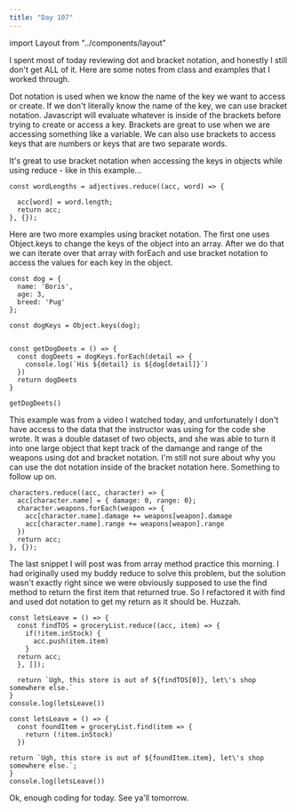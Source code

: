 ```yaml
---
title: "Day 107"
---
```


import Layout from "../components/layout"

<Layout>

I spent most of today reviewing dot and bracket notation, and honestly I still don't get ALL of it. Here are some notes from class and examples that I worked
through.

Dot notation is used when we know the name of the key we want to access or create. If we don't literally know the name of the key, we can
use bracket notation. Javascript will evaluate whatever is inside of the brackets before trying to create or access a key. Brackets are great
to use when we are accessing something like a variable. We can also use brackets to access keys that are numbers or keys that are two separate words.

It's great to use bracket notation when accessing the keys in objects while using reduce - like in this example...

```JS
const wordLengths = adjectives.reduce((acc, word) => {

  acc[word] = word.length;
  return acc;
}, {});
```

Here are two more examples using bracket notation. The first one uses Object.keys to change the keys of the object into an array.
After we do that we can iterate over that array with forEach and use bracket notation to access the values for each key in the object.

```JS
const dog = {
  name: 'Boris',
  age: 3,
  breed: 'Pug'
};

const dogKeys = Object.keys(dog);


const getDogDeets = () => {
  const dogDeets = dogKeys.forEach(detail => {
    console.log(`His ${detail} is ${dog[detail]}`)
  })
  return dogDeets
}

getDogDeets()
```

This example was from a video I watched today, and unfortunately I don't have access to the data that the instructor was
using for the code she wrote. It was a double dataset of two objects, and she was able to turn it into one large object that
kept track of the damange and range of the weapons using dot and bracket notation. I'm still not sure about why you can use the
dot notation inside of the bracket notation here. Something to follow up on.

```JS
characters.reduce((acc, character) => {
  acc[character.name] = { damage: 0, range: 0};
  character.weapons.forEach(weapon => {
    acc[character.name].damage += weapons[weapon].damage
    acc[character.name].range += weapons[weapon].range
  })
  return acc;
}, {});
```

The last snippet I will post was from array method practice this morning. I had
originally used my buddy reduce to solve this problem, but the solution wasn't exactly right since we
were obviously supposed to use the find method to return the first item that returned true. So I refactored it
with find and used dot notation to get my return as it should be. Huzzah.

```JS
const letsLeave = () => {
  const findTOS = groceryList.reduce((acc, item) => {
    if(!item.inStock) {
      acc.push(item.item)
    }
  return acc;
  }, []);

  return `Ugh, this store is out of ${findTOS[0]}, let\'s shop somewhere else.`
}
console.log(letsLeave())

const letsLeave = () => {
  const foundItem = groceryList.find(item => {
    return (!item.inStock)
  })

return `Ugh, this store is out of ${foundItem.item}, let\'s shop somewhere else.`;
}
console.log(letsLeave())
```

Ok, enough coding for today. See ya'll tomorrow.

</Layout>
